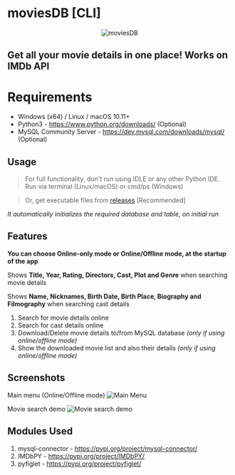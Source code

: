 # moviesDB [CLI]
<p align="center"><img src="app_icon.ico" alt="moviesDB"/></p>

## Get all your movie details in one place! Works on IMDb API
# Requirements
 - Windows (x64) / Linux / macOS 10.11+
 - Python3 - https://www.python.org/downloads/ (Optional)
 - MySQL Community Server - https://dev.mysql.com/downloads/mysql/ (Optional)

## Usage
> For full functionality, don't run using IDLE or any other Python IDE.
> Run via terminal (Linux/macOS) or cmd/ps (Windows)

> Or, get executable files from [releases](https://github.com/strider-one/moviesDB/releases) [Recommended]

*It automatically initializes the required database and table, on initial run*

## Features
**You can choose Online-only mode or Online/Offline mode, at the startup of the app**

Shows **Title, Year, Rating, Directors, Cast, Plot and Genre** when searching movie details

Shows **Name, Nicknames, Birth Date, Birth Place, Biography and Filmography** when searching cast details

 1. Search for movie details online
 2. Search for cast details online
 3. Download/Delete movie details to/from MySQL database *(only if using online/offline mode)*
 4. Show the downloaded movie list and also their details *(only if using online/offline mode)*

## Screenshots
Main menu (Online/Offline mode)
![Main Menu](https://i.ibb.co/xGhs93L/Screenshot-2021-02-22-092919.png)

Movie search demo
![Movie search demo](https://i.ibb.co/k1rcyC0/Screenshot-2021-02-22-092848.png)

## Modules Used
1. mysql-connector - https://pypi.org/project/mysql-connector/
2. IMDbPY - https://pypi.org/project/IMDbPY/
3. pyfiglet - https://pypi.org/project/pyfiglet/
